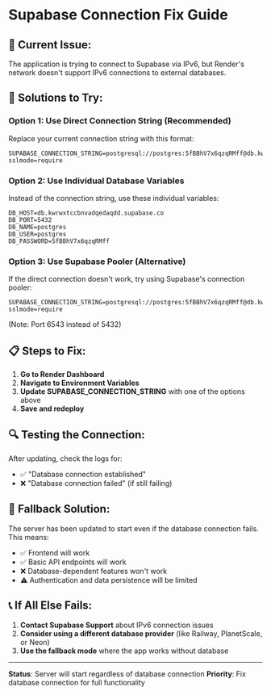 # Supabase Connection Fix Guide

## 🚨 **Current Issue:**
The application is trying to connect to Supabase via IPv6, but Render's network doesn't support IPv6 connections to external databases.

## 🔧 **Solutions to Try:**

### **Option 1: Use Direct Connection String (Recommended)**
Replace your current connection string with this format:
```
SUPABASE_CONNECTION_STRING=postgresql://postgres:5fBBhV7x6qzqRMff@db.kwrwxtccbnvadqedaqdd.supabase.co:5432/postgres?sslmode=require
```

### **Option 2: Use Individual Database Variables**
Instead of the connection string, use these individual variables:
```
DB_HOST=db.kwrwxtccbnvadqedaqdd.supabase.co
DB_PORT=5432
DB_NAME=postgres
DB_USER=postgres
DB_PASSWORD=5fBBhV7x6qzqRMff
```

### **Option 3: Use Supabase Pooler (Alternative)**
If the direct connection doesn't work, try using Supabase's connection pooler:
```
SUPABASE_CONNECTION_STRING=postgresql://postgres:5fBBhV7x6qzqRMff@db.kwrwxtccbnvadqedaqdd.supabase.co:6543/postgres?sslmode=require
```
(Note: Port 6543 instead of 5432)

## 📋 **Steps to Fix:**

1. **Go to Render Dashboard**
2. **Navigate to Environment Variables**
3. **Update SUPABASE_CONNECTION_STRING** with one of the options above
4. **Save and redeploy**

## 🔍 **Testing the Connection:**

After updating, check the logs for:
- ✅ "Database connection established"
- ❌ "Database connection failed" (if still failing)

## 🚀 **Fallback Solution:**

The server has been updated to start even if the database connection fails. This means:
- ✅ Frontend will work
- ✅ Basic API endpoints will work
- ❌ Database-dependent features won't work
- ⚠️ Authentication and data persistence will be limited

## 📞 **If All Else Fails:**

1. **Contact Supabase Support** about IPv6 connection issues
2. **Consider using a different database provider** (like Railway, PlanetScale, or Neon)
3. **Use the fallback mode** where the app works without database

---

**Status**: Server will start regardless of database connection
**Priority**: Fix database connection for full functionality 